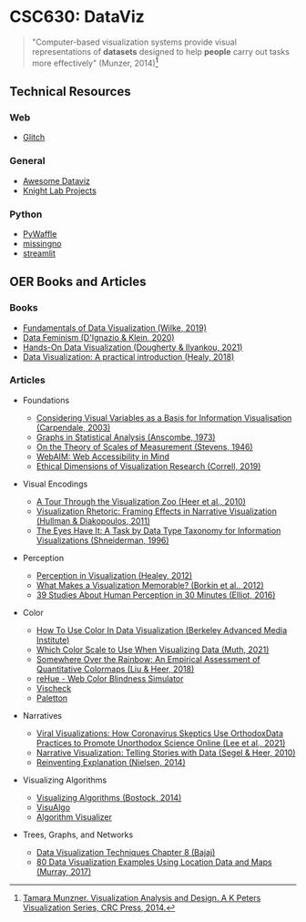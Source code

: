 # CSC630: DataViz

> "Computer-based visualization systems provide visual representations of **datasets** designed to help **people** carry out tasks more effectively" (Munzer, 2014)[^1]

[^1]:[Tamara Munzner. Visualization Analysis and Design. A K Peters Visualization Series, CRC Press, 2014.](https://www.cs.ubc.ca/~tmm/vadbook/)

## Technical Resources

### Web
* [Glitch](https://glitch.com/)

### General
* [Awesome Dataviz](https://github.com/javierluraschi/awesome-dataviz)
* [Knight Lab Projects](https://knightlab.northwestern.edu/projects/)

### Python
* [PyWaffle](https://pywaffle.readthedocs.io/en/latest/)
* [missingno](https://github.com/ResidentMario/missingno)
* [streamlit](https://streamlit.io/)


## OER Books and Articles

### Books
* [Fundamentals of Data Visualization (Wilke, 2019)](https://clauswilke.com/dataviz/)
* [Data Feminism (D'Ignazio & Klein, 2020)](https://data-feminism.mitpress.mit.edu/)
* [Hands-On Data Visualization (Dougherty & Ilyankou, 2021)](https://handsondataviz.org/)
* [Data Visualization: A practical introduction (Healy, 2018)](https://socviz.co/)

### Articles

* Foundations
   - [Considering Visual Variables as a Basis for Information Visualisation (Carpendale, 2003)](https://prism.ucalgary.ca/handle/1880/45758)
   - [Graphs in Statistical Analysis (Anscombe, 1973)](https://www.jstor.org/stable/2682899)
   - [On the Theory of Scales of Measurement (Stevens, 1946)](https://www.science.org/doi/epdf/10.1126/science.103.2684.677)
   - [WebAIM: Web Accessibility in Mind](https://webaim.org/)
   - [Ethical Dimensions of Visualization Research (Correll, 2019)](https://research.tableau.com/sites/default/files/CHI-CameraReady.pdf)

* Visual Encodings
   - [A Tour Through the Visualization Zoo (Heer et al., 2010)](https://homes.cs.washington.edu/~jheer/files/zoo/)
   - [Visualization Rhetoric: Framing Effects in Narrative Visualization (Hullman & Diakopoulos, 2011)](http://users.eecs.northwestern.edu/~jhullman/vis_rhetoric.pdf)
   - [The Eyes Have It: A Task by Data Type Taxonomy for Information Visualizations (Shneiderman, 1996)](https://www.cs.umd.edu/~ben/papers/Shneiderman1996eyes.pdf)

* Perception
   - [Perception in Visualization (Healey, 2012)](https://www.csc2.ncsu.edu/faculty/healey/PP/)
   - [What Makes a Visualization Memorable? (Borkin et al., 2012)](https://vcg.seas.harvard.edu/files/pfister/files/infovis_borkin-128-camera_ready_0.pdf)
   - [39 Studies About Human Perception in 30 Minutes (Elliot, 2016)](https://medium.com/@kennelliott/39-studies-about-human-perception-in-30-minutes-4728f9e31a73)

* Color
   - [How To Use Color In Data Visualization (Berkeley Advanced Media Institute)](https://multimedia.journalism.berkeley.edu/tutorials/data-visualization-color/)
   - [Which Color Scale to Use When Visualizing Data (Muth, 2021)](https://blog.datawrapper.de/which-color-scale-to-use-in-data-vis/)
   - [Somewhere Over the Rainbow: An Empirical Assessment of Quantitative Colormaps (Liu & Heer, 2018)](https://idl.cs.washington.edu/papers/quantitative-color/)
   - [reHue - Web Color Blindness Simulator](http://rehue.co.kr/index.html)
   - [Vischeck](http://www.vischeck.com/)
   - [Paletton](https://paletton.com/)

* Narratives
   - [Viral Visualizations: How Coronavirus Skeptics Use OrthodoxData Practices to Promote Unorthodox Science Online (Lee et al., 2021)](https://dspace.mit.edu/handle/1721.1/131130)
   - [Narrative Visualization: Telling Stories with Data (Segel & Heer, 2010)](http://vis.stanford.edu/files/2010-Narrative-InfoVis.pdf)
   - [Reinventing Explanation (Nielsen, 2014)](https://michaelnielsen.org/reinventing_explanation/)


* Visualizing Algorithms
   - [Visualizing Algorithms (Bostock, 2014)](https://bost.ocks.org/mike/algorithms/)
   - [VisuAlgo](https://visualgo.net/en)
   - [Algorithm Visualizer](https://algorithm-visualizer.org/)

* Trees, Graphs, and Networks
   - [Data Visualization Techniques Chapter 8 (Bajaj)](http://www.ifs.tuwien.ac.at/~silvia/wien/vu-infovis/articles/Chapter8_VisualizationTechniquesForTreesGraphsAndNetworks_271-290.pdf)
   - [80 Data Visualization Examples Using Location Data and Maps (Murray, 2017)](https://carto.com/blog/eighty-data-visualizations-examples-using-location-data-maps/)
